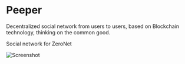 # Peeper
Decentralized social network from users to users, based on Blockchain technology, thinking on the common good.

Social network for ZeroNet

![Screenshot](http://funkyimg.com/i/2BKNE.png)